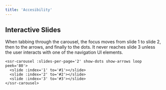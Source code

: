 ```yaml
---
title: 'Accesibility'
---
```


## Interactive Slides

When tabbing through the carousel, the focus moves from slide 1 to slide 2, then to the arrows, and finally to the dots.  It never reaches slide 3 unless the user interacts with one of the navigation UI elements.

<demos-accessibility-interactive-slides></demos-accessibility-interactive-slides>

```vue
<ssr-carousel :slides-per-page='2' show-dots show-arrows loop peek='80'>
  <slide :index='1' to='#1'></slide>
  <slide :index='2' to='#2'></slide>
  <slide :index='3' to='#3'></slide>
</ssr-carousel>
```
